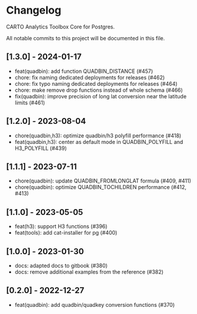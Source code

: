 # Changelog

CARTO Analytics Toolbox Core for Postgres.

All notable commits to this project will be documented in this file.

## [1.3.0] - 2024-01-17

- feat(quadbin): add function QUADBIN_DISTANCE (#457)
- chore: fix naming dedicated deployments for releases (#462)
- chore: fix typo naming dedicated deployments for releases (#464)
- chore: make remove drop functions instead of whole schema (#466)
- fix(quadbin): improve precision of long lat conversion near the latitude limits (#461)

## [1.2.0] - 2023-08-04

- chore(quadbin,h3): optimize quadbin/h3 polyfill performance (#418)
- feat(quadbin,h3): center as default mode in QUADBIN_POLYFILL and H3_POLYFILL (#439)

## [1.1.1] - 2023-07-11

- chore(quadbin): update QUADBIN_FROMLONGLAT formula (#409, #411)
- chore(quadbin): optimize QUADBIN_TOCHILDREN performance (#412, #413)

## [1.1.0] - 2023-05-05

- feat(h3): support H3 functions (#396)
- feat(tools): add cat-installer for pg (#400)

## [1.0.0] - 2023-01-30

- docs: adapted docs to gitbook (#380)
- docs: remove additional examples from the reference (#382)

## [0.2.0] - 2022-12-27

- feat(quadbin): add quadbin/quadkey conversion functions (#370)

